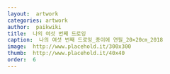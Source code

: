 ```yaml
---
layout:  artwork
categories: artwork
author:  paikwiki
title:  나의 여섯 번째 드로잉
caption:  나의 여섯 번째 드로잉_종이에 연필_20×20㎝_2018
image:  http://www.placehold.it/300x300
thumb:  http://www.placehold.it/40x40
order:  6
---
```

